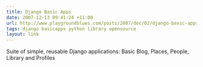 ```yaml
---
title: Django Basic Apps
date: 2007-12-13 09:41:24 +11:00
url: http://www.playgroundblues.com/posts/2007/dec/02/django-basic-apps/
tags: django basicapps python library opensource
layout: link
---
```

Suite of simple, reusable Django applications: Basic Blog, Places, People, Library and Profiles
